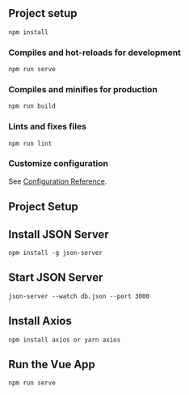 # 

## Project setup
```
npm install
```

### Compiles and hot-reloads for development
```
npm run serve
```

### Compiles and minifies for production
```
npm run build
```

### Lints and fixes files
```
npm run lint
```

### Customize configuration
See [Configuration Reference](https://cli.vuejs.org/config/).



## Project Setup 
## Install JSON Server
`
npm install -g json-server
`

## Start JSON Server 
`
json-server --watch db.json --port 3000
`

## Install Axios
`
npm install axios or yarn axios
`

## Run the Vue App
`
npm run serve
`
